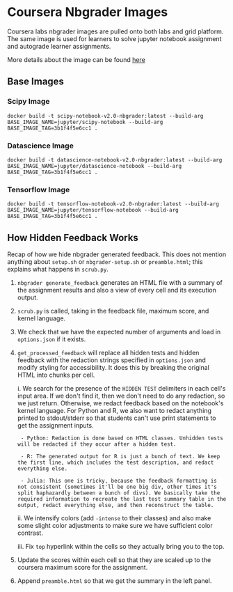 # Coursera Nbgrader Images

Coursera labs nbgrader images are pulled onto both labs and grid platform. The same image is used for learners to solve jupyter notebook assignment and autograde learner assignments. 

More details about the image can be found [here](https://docs.google.com/document/d/1cSTD7RaxJhb4HxLTuZsnU9oLoM15JK0QJl3PEzPn5to#heading=h.5gnwgc5i6964)

## Base Images

### Scipy Image 
`docker build -t scipy-notebook-v2.0-nbgrader:latest --build-arg BASE_IMAGE_NAME=jupyter/scipy-notebook --build-arg BASE_IMAGE_TAG=3b1f4f5e6cc1 .`

### Datascience Image
`docker build -t datascience-notebook-v2.0-nbgrader:latest --build-arg BASE_IMAGE_NAME=jupyter/datascience-notebook --build-arg BASE_IMAGE_TAG=3b1f4f5e6cc1 .`

### Tensorflow Image
`docker build -t tensorflow-notebook-v2.0-nbgrader:latest --build-arg BASE_IMAGE_NAME=jupyter/tensorflow-notebook --build-arg BASE_IMAGE_TAG=3b1f4f5e6cc1 .`

## How Hidden Feedback Works
Recap of how we hide nbgrader generated feedback. This does not mention anything about `setup.sh` or `nbgrader-setup.sh` or `preamble.html`; this explains what happens in `scrub.py`.

1. `nbgrader generate_feedback` generates an HTML file with a summary of the assignment results and also a view of every cell and its execution output.

2. `scrub.py` is called, taking in the feedback file, maximum score, and kernel language.

3. We check that we have the expected number of arguments and load in `options.json` if it exists.

4. `get_processed_feedback` will replace all hidden tests and hidden feedback with the redaction strings specified in `options.json` and modify styling for accessibility. It does this by breaking the original HTML into chunks per cell.

    i. We search for the presence of the `HIDDEN TEST` delimiters in each cell's input area. If we don't find it, then we don't need to do any redaction, so we just return. Otherwise, we redact feedback based on the notebook's kernel language. For Python and R, we also want to redact anything printed to stdout/stderr so that students can't use print statements to get the assignment inputs. 

        - Python: Redaction is done based on HTML classes. Unhidden tests will be redacted if they occur after a hidden test.

        - R: The generated output for R is just a bunch of text. We keep the first line, which includes the test description, and redact everything else.

        - Julia: This one is tricky, because the feedback formatting is not consistent (sometimes it'll be one big div, other times it's split haphazardly between a bunch of divs). We basically take the required information to recreate the last test summary table in the output, redact everything else, and then reconstruct the table. 

    ii. We intensify colors (add `-intense` to their classes) and also make some slight color adjustments to make sure we have sufficient color contrast.

    iii. Fix `top` hyperlink within the cells so they actually bring you to the top.

5. Update the scores within each cell so that they are scaled up to the coursera maximum score for the assignment.

6. Append `preamble.html` so that we get the summary in the left panel.